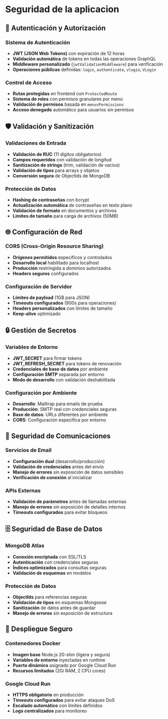 # Seguridad de la aplicacion

## 🔐 Autenticación y Autorización

### Sistema de Autenticación
- **JWT (JSON Web Tokens)** con expiración de 12 horas
- **Validación automática** de tokens en todas las operaciones GraphQL
- **Middleware personalizado** (`jwtValidationMiddleware`) para verificación
- **Operaciones públicas** definidas: `login`, `authenticate`, `vlogin`, `VLogin`

### Control de Acceso
- **Rutas protegidas** en frontend con `ProtectedRoute`
- **Sistema de roles** con permisos granulares por menú
- **Validación de permisos** basada en `menusPermissions`
- **Acceso denegado** automático para usuarios sin permisos

## 🛡️ Validación y Sanitización

### Validaciones de Entrada
- **Validación de RUC** (11 dígitos obligatorios)
- **Campos requeridos** con validación de longitud
- **Sanitización de strings** (trim, validación de vacíos)
- **Validación de tipos** para arrays y objetos
- **Conversión segura** de ObjectIds de MongoDB

### Protección de Datos
- **Hashing de contraseñas** con bcrypt
- **Actualización automática** de contraseñas en texto plano
- **Validación de formato** en documentos y archivos
- **Límites de tamaño** para carga de archivos (50MB)

## 🌐 Configuración de Red

### CORS (Cross-Origin Resource Sharing)
- **Orígenes permitidos** específicos y controlados
- **Desarrollo local** habilitado para localhost
- **Producción** restringida a dominios autorizados
- **Headers seguros** configurados

### Configuración de Servidor
- **Límites de payload** (1GB para JSON)
- **Timeouts configurados** (900s para operaciones)
- **Headers personalizados** con límites de tamaño
- **Keep-alive** optimizado

## 🔒 Gestión de Secretos

### Variables de Entorno
- **JWT_SECRET** para firmar tokens
- **JWT_REFRESH_SECRET** para tokens de renovación
- **Credenciales de base de datos** por ambiente
- **Configuración SMTP** separada por entorno
- **Modo de desarrollo** con validación deshabilitada

### Configuración por Ambiente
- **Desarrollo**: Mailtrap para emails de prueba
- **Producción**: SMTP real con credenciales seguras
- **Base de datos**: URLs diferentes por ambiente
- **CORS**: Configuración específica por entorno

## 📧 Seguridad de Comunicaciones

### Servicios de Email
- **Configuración dual** (desarrollo/producción)
- **Validación de credenciales** antes del envío
- **Manejo de errores** sin exposición de datos sensibles
- **Verificación de conexión** al inicializar

### APIs Externas
- **Validación de parámetros** antes de llamadas externas
- **Manejo de errores** sin exposición de detalles internos
- **Timeouts configurados** para evitar bloqueos

## 🗄️ Seguridad de Base de Datos

### MongoDB Atlas
- **Conexión encriptada** con SSL/TLS
- **Autenticación** con credenciales seguras
- **Índices optimizados** para consultas seguras
- **Validación de esquemas** en modelos

### Protección de Datos
- **ObjectIds** para referencias seguras
- **Validación de tipos** en esquemas Mongoose
- **Sanitización** de datos antes de guardar
- **Manejo de errores** sin exposición de estructura

## 🚀 Despliegue Seguro

### Contenedores Docker
- **Imagen base** Node.js 20-slim (ligera y segura)
- **Variables de entorno** inyectadas en runtime
- **Puerto dinámico** asignado por Google Cloud Run
- **Recursos limitados** (2Gi RAM, 2 CPU cores)

### Google Cloud Run
- **HTTPS obligatorio** en producción
- **Timeouts configurados** para evitar ataques DoS
- **Escalado automático** con límites definidos
- **Logs centralizados** para monitoreo

